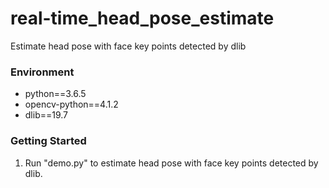 # real-time_head_pose_estimate
Estimate head pose with face key points detected by dlib

### Environment

- python==3.6.5
- opencv-python==4.1.2
- dlib==19.7

### Getting Started

1. Run "demo.py" to estimate head pose with face key points detected by dlib.


